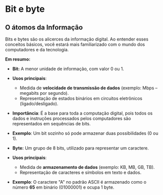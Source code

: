 # Bit e byte

## O átomos da Informação

Bits e bytes são os alicerces da informação digital. Ao entender esses conceitos básicos, você estará mais familiarizado com o mundo dos computadores e da tecnologia.

**Em resumo:**

* **Bit:** A menor unidade de informação, com valor 0 ou 1.
*   **Usos principais**:

    * Medida de **velocidade de transmissão de dados** (exemplo: Mbps – megabits por segundo).
    * Representação de estados binários em circuitos eletrônicos (ligado/desligado).


* **Importância**: É a base para toda a computação digital, pois todos os dados e instruções processados pelos computadores são representados em sequências de bits.
* **Exemplo**: Um bit sozinho só pode armazenar duas possibilidades (0 ou 1).



* **Byte:** Um grupo de 8 bits, utilizado para representar um caractere.
* **Usos principais**:
  * Medida de **armazenamento de dados** (exemplo: KB, MB, GB, TB).
  * Representação de caracteres e símbolos em texto e dados.
* **Exemplo**: O caractere "A" no padrão ASCII é armazenado como o número **65** em binário (01000001) e ocupa 1 byte.

